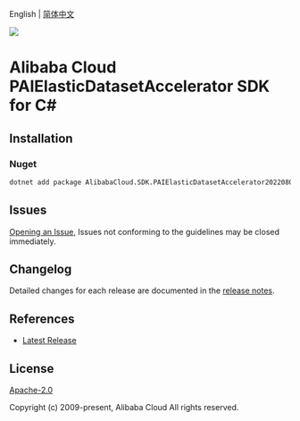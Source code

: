 English | [简体中文](README-CN.md)

![](https://aliyunsdk-pages.alicdn.com/icons/AlibabaCloud.svg)

# Alibaba Cloud PAIElasticDatasetAccelerator SDK for C#

## Installation

### Nuget

```bash
dotnet add package AlibabaCloud.SDK.PAIElasticDatasetAccelerator20220801
```

## Issues

[Opening an Issue](https://github.com/aliyun/alibabacloud-csharp-sdk/issues/new), Issues not conforming to the guidelines may be closed immediately.

## Changelog

Detailed changes for each release are documented in the [release notes](./ChangeLog.md).

## References

* [Latest Release](https://github.com/aliyun/alibabacloud-csharp-sdk/)

## License

[Apache-2.0](http://www.apache.org/licenses/LICENSE-2.0)

Copyright (c) 2009-present, Alibaba Cloud All rights reserved.
